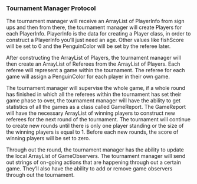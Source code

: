 ### Tournament Manager Protocol

The tournament manager will receive an ArrayList of PlayerInfo from sign ups and then from there, the tournament manager will create Players for each PlayerInfo. PlayerInfo is the data for creating a Player class, in order to construct a PlayerInfo you’ll just need an age. Other values like fishScore will be set to 0 and the PenguinColor will be set by the referee later.

After constructing the ArrayList of Players, the tournament manager will then create an ArrayList of Referees from the ArrayList of Players. Each referee will represent a game within the tournament. The referee for each game will assign a PenguinColor for each player in their own game.  

The tournament manager will supervise the whole game, if a whole round has finished in which all the referees within the tournament has set their game phase to over, the tournament manager will have the ability to get statistics of all the games as a class called GameReport. The GameReport will have the necessary ArrayList of winning players to construct new referees for the next round of the tournament. The tournament will continue to create new rounds until there is only one player standing or the size of the winning players is equal to 1. Before each new rounds, the score of winning players will be set to zero.

Through out the round, the tournament manager has the ability to update the local ArrayList of GameObservers. The tournament manager will send out strings of on-going actions that are happening through out a certain game. They’ll also have the ability to add or remove game observers through out the tournament. 
